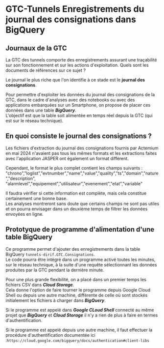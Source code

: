 # GTC-Tunnels Enregistrements du journal des consignations dans BigQuery
## Journaux de la GTC
La GTC des tunnels comporte des enregistrements assurant une traçabilité sur son fonctionnement et sur les actions d'exploitation.
  Quels sont les documents de références sur ce sujet ?

Le journal le plus riche que l'on identifie à ce stade est le  **journal des consignations**.

Pour permettre d'exploiter les données du journal des consignations de la GTC, dans le cadre d'analyses avec des notebooks ou avec des applications embarquées sur un Smartphone, 
on propose de placer ces données dans une table ***BigQuery***.  
L'objectif est que la table soit alimentée en temps réel depuis la GTC (qui est sur le réseau technique).  

## En quoi consiste le  journal des consignations ?
Les fichiers d'extraction du journal des consignations fournis par Actemium en mai 2024 n'avaient pas tous les mêmes formats 
et les extractions faites avec l'application JASPER ont également un format différent.

Cependant, le format le plus complet contient les champs suivants :  
  "chrono","loglist","evtnumber","name","value","quality","ts","domain","nature","description",
  "alarmlevel","equipement","utilisateur","evenement","etat","variable" 

Il faudra vérifier si cette information est complète, mais cela constitue certainement une bonne base.  
Les analyses montreront sans doute que certains champs ne sont pas utiles et on pourra envisager dans un deuxième temps de filtrer les données envoyées en ligne.

## Prototyque de programme d'alimentation d'une table BigQuery 
Ce programme permet d'ajouter des enregistrements dans la table BigQuery `tunnels-dirif.GTC.Consignations`.  
Le code pourra être intégré dans un programme activé toutes les minutes, sur le réseau technique, 
à la suite d'une requête sélectionnant les données produites par la GTC pendant la dernière minute.

Pour une plus grande flexibilité, on a placé dans un premier temps les fichiers CSV dans ***Cloud Storage***.  
Cela donne l'option de faire tourner le programme depuis Google Cloud Shell ou depuis une autre machine, différente de celle où sont stockés initialement les fichiers à charger dans  ***BigQuery***.

Si le programme est appelé dans ***Google CLoud Shell*** connecté au même projet que ***BigQuery*** et ***Cloud Storage*** 
il n'y a rien de plus à faire en termes d'authentification.

Si le programme est appelé depuis une autre machine, il faut effectuer la procédure d'authentification documentée ici :`https://cloud.google.com/bigquery/docs/authentication#client-libs`





